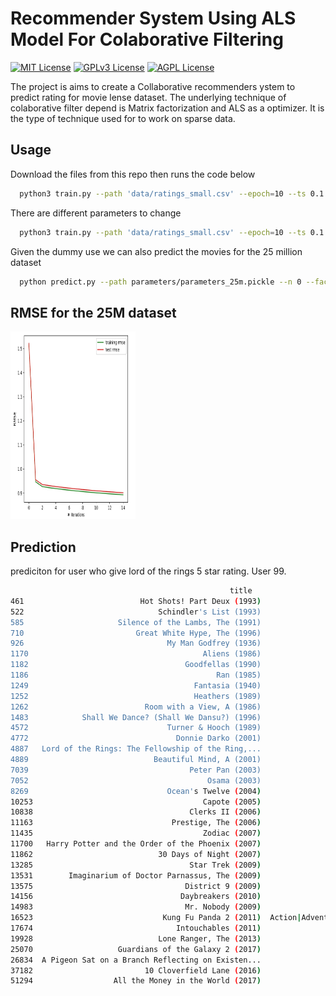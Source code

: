 # Recommender System Using ALS Model For Colaborative Filtering

[![MIT License](https://img.shields.io/badge/License-MIT-green.svg)](https://choosealicense.com/licenses/mit/)
[![GPLv3 License](https://img.shields.io/badge/License-GPL%20v3-yellow.svg)](https://opensource.org/licenses/)
[![AGPL License](https://img.shields.io/badge/license-AGPL-blue.svg)](http://www.gnu.org/licenses/agpl-3.0)


The project is aims to create a Collaborative recommenders ystem to predict rating for movie lense dataset. The underlying technique of colaborative filter depend is Matrix factorization and ALS as a optimizer. It is the type of technique used for to work on sparse data.




## Usage

Download the files from this repo then runs the code below

```bash
  python3 train.py --path 'data/ratings_small.csv' --epoch=10 --ts 0.1
```
There are different parameters to change
```bash
  python3 train.py --path 'data/ratings_small.csv' --epoch=10 --ts 0.1 lamda 0.01 thau 0.01
```
Given the dummy use we can also predict the movies for the 25 million dataset
```bash
  python predict.py --path parameters/parameters_25m.pickle --n 0 --fact 1
```

## RMSE for the 25M dataset
<img
  src="/docs/metrics_with_featues_25m_page-0001.jpg"
  alt="Alt text"
  title="Optional title"
  style="display: inline-block; max-width: 200px;height:300px">

## Prediction
prediciton for user who give lord of the rings 5 star rating. User 99.
```bash
                                                 title                                           genres
461                          Hot Shots! Part Deux (1993)                                Action|Comedy|War
522                              Schindler's List (1993)                                        Drama|War
585                     Silence of the Lambs, The (1991)                            Crime|Horror|Thriller
710                         Great White Hype, The (1996)                                           Comedy
926                                My Man Godfrey (1936)                                   Comedy|Romance
1170                                       Aliens (1986)                   Action|Adventure|Horror|Sci-Fi
1182                                   Goodfellas (1990)                                      Crime|Drama
1186                                          Ran (1985)                                        Drama|War
1249                                     Fantasia (1940)               Animation|Children|Fantasy|Musical
1252                                     Heathers (1989)                                           Comedy
1262                          Room with a View, A (1986)                                    Drama|Romance
1483            Shall We Dance? (Shall We Dansu?) (1996)                             Comedy|Drama|Romance
4572                               Turner & Hooch (1989)                                     Comedy|Crime
4772                                 Donnie Darko (2001)                    Drama|Mystery|Sci-Fi|Thriller
4887   Lord of the Rings: The Fellowship of the Ring,...                                Adventure|Fantasy
4889                            Beautiful Mind, A (2001)                                    Drama|Romance
7039                                    Peter Pan (2003)                Action|Adventure|Children|Fantasy
7052                                        Osama (2003)                                            Drama
8269                               Ocean's Twelve (2004)                     Action|Comedy|Crime|Thriller
10253                                      Capote (2005)                                      Crime|Drama
10838                                   Clerks II (2006)                                           Comedy
11163                               Prestige, The (2006)                    Drama|Mystery|Sci-Fi|Thriller
11435                                      Zodiac (2007)                             Crime|Drama|Thriller
11700   Harry Potter and the Order of the Phoenix (2007)                     Adventure|Drama|Fantasy|IMAX
11862                            30 Days of Night (2007)                                  Horror|Thriller
13285                                   Star Trek (2009)                     Action|Adventure|Sci-Fi|IMAX
13531        Imaginarium of Doctor Parnassus, The (2009)                                    Drama|Fantasy
13575                                  District 9 (2009)                          Mystery|Sci-Fi|Thriller
14156                                 Daybreakers (2010)                     Action|Drama|Horror|Thriller
14983                                  Mr. Nobody (2009)                     Drama|Fantasy|Romance|Sci-Fi
16523                             Kung Fu Panda 2 (2011)  Action|Adventure|Animation|Children|Comedy|IMAX
17674                                Intouchables (2011)                                     Comedy|Drama
19928                            Lone Ranger, The (2013)                    Action|Adventure|Western|IMAX
25070                   Guardians of the Galaxy 2 (2017)                          Action|Adventure|Sci-Fi
26834  A Pigeon Sat on a Branch Reflecting on Existen...                                     Comedy|Drama
37182                         10 Cloverfield Lane (2016)                                         Thriller
51294                  All the Money in the World (2017)                     Crime|Drama|Mystery|Thriller


